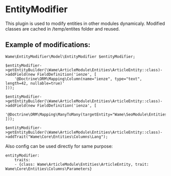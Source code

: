 # EntityModifier
This plugin is used to modify entities in other modules dynamicaly. Modified classes are cached in /temp/entites folder and reused.

## Example of modifications:
```
Wame\EntityModifier\Model\EntityModifier $entityModifier;

$entityModifier->getEntityBuilder(\Wame\ArticleModule\Entities\ArticleEntity::class)->addField(new FieldDefinition('ienze', [
    '@Doctrine\ORM\Mapping\Column(name="ienze", type="text", length=42, nullable=true)'
]));

$entityModifier->getEntityBuilder(\Wame\ArticleModule\Entities\ArticleEntity::class)->addField(new FieldDefinition('ienza', [
    '@Doctrine\ORM\Mapping\ManyToMany(targetEntity="Wame\SeoModule\Entities\SeoEntity")'
]));

$entityModifier->getEntityBuilder(\Wame\ArticleModule\Entities\ArticleEntity::class)->addTrait("Wame\Core\Entities\Columns\Lang");
```

Also config can be used directly for same purpose:
```
entityModifier:
    traits:
    - {class: Wame\ArticleModule\Entities\ArticleEntity, trait: Wame\Core\Entities\Columns\Parameters}
```
